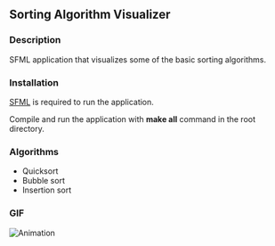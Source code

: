 ## Sorting Algorithm Visualizer

### Description

SFML application that visualizes some of the basic sorting algorithms.

### Installation

[SFML](https://www.sfml-dev.org/tutorials/2.5/start-linux.php) is required to run the application.

Compile and run the application with **make all** command in the root directory.

### Algorithms

- Quicksort
- Bubble sort
- Insertion sort

### GIF

![Animation](https://user-images.githubusercontent.com/92727936/190877772-b6d0cbcc-510a-477a-a79a-f7caf37e62fd.gif)
